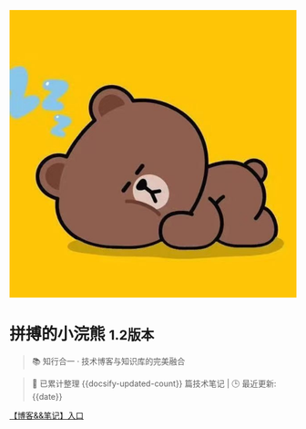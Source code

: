 <!-- _coverpage.md -->

![logo](./src/img/logo.jpg)

# 拼搏的小浣熊 <small>1.2版本</small>

> 📚 知行合一 · 技术博客与知识库的完美融合  

> 🎯 已累计整理 {{docsify-updated-count}} 篇技术笔记 | 🕒 最近更新: {{date}}

<!-- [B站主页](https://space.bilibili.com/330132447?spm_id_from=333.1007.0.0) -->

 
[【博客&&笔记】入口](guide)




